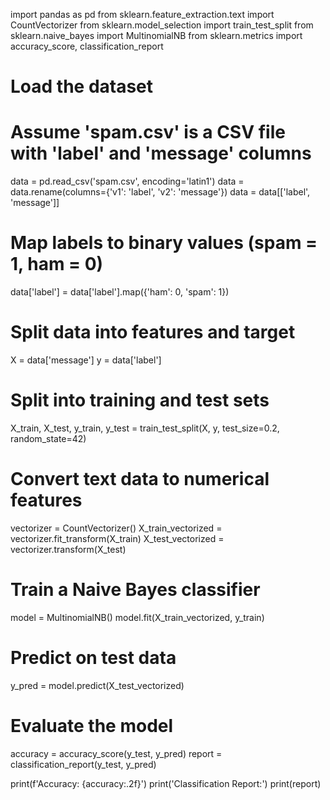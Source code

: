 import pandas as pd
from sklearn.feature_extraction.text import CountVectorizer
from sklearn.model_selection import train_test_split
from sklearn.naive_bayes import MultinomialNB
from sklearn.metrics import accuracy_score, classification_report

# Load the dataset
# Assume 'spam.csv' is a CSV file with 'label' and 'message' columns
data = pd.read_csv('spam.csv', encoding='latin1')
data = data.rename(columns={'v1': 'label', 'v2': 'message'})
data = data[['label', 'message']]

# Map labels to binary values (spam = 1, ham = 0)
data['label'] = data['label'].map({'ham': 0, 'spam': 1})

# Split data into features and target
X = data['message']
y = data['label']

# Split into training and test sets
X_train, X_test, y_train, y_test = train_test_split(X, y, test_size=0.2, random_state=42)

# Convert text data to numerical features
vectorizer = CountVectorizer()
X_train_vectorized = vectorizer.fit_transform(X_train)
X_test_vectorized = vectorizer.transform(X_test)

# Train a Naive Bayes classifier
model = MultinomialNB()
model.fit(X_train_vectorized, y_train)

# Predict on test data
y_pred = model.predict(X_test_vectorized)

# Evaluate the model
accuracy = accuracy_score(y_test, y_pred)
report = classification_report(y_test, y_pred)

print(f'Accuracy: {accuracy:.2f}')
print('Classification Report:')
print(report)
